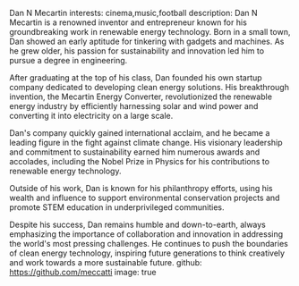 Dan N Mecartin
interests: cinema,music,football
description: Dan N Mecartin is a renowned inventor and entrepreneur known for his groundbreaking work in renewable energy technology. Born in a small town, Dan showed an early aptitude for tinkering with gadgets and machines. As he grew older, his passion for sustainability and innovation led him to pursue a degree in engineering.

After graduating at the top of his class, Dan founded his own startup company dedicated to developing clean energy solutions. His breakthrough invention, the Mecartin Energy Converter, revolutionized the renewable energy industry by efficiently harnessing solar and wind power and converting it into electricity on a large scale.

Dan's company quickly gained international acclaim, and he became a leading figure in the fight against climate change. His visionary leadership and commitment to sustainability earned him numerous awards and accolades, including the Nobel Prize in Physics for his contributions to renewable energy technology.

Outside of his work, Dan is known for his philanthropy efforts, using his wealth and influence to support environmental conservation projects and promote STEM education in underprivileged communities.

Despite his success, Dan remains humble and down-to-earth, always emphasizing the importance of collaboration and innovation in addressing the world's most pressing challenges. He continues to push the boundaries of clean energy technology, inspiring future generations to think creatively and work towards a more sustainable future.
github: https://github.com/meccatti
image: true